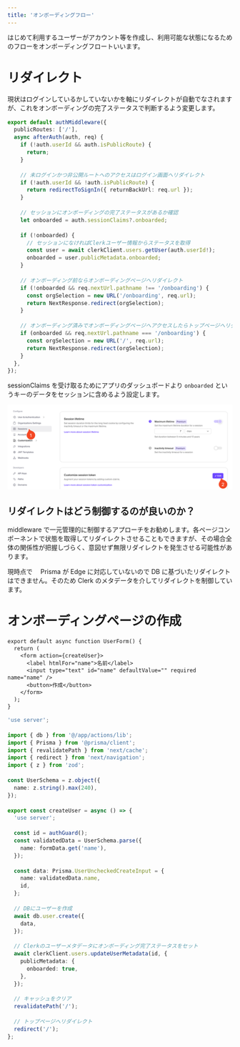 ```yaml
---
title: 'オンボーディングフロー'
---
```


はじめて利用するユーザーがアカウント等を作成し、利用可能な状態になるためのフローをオンボーディングフロートいいます。

# リダイレクト

現状はログインしているかしていないかを軸にリダイレクトが自動でなされますが、これをオンボーディングの完了ステータスで判断するよう変更します。

```ts:middleware.ts
export default authMiddleware({
  publicRoutes: ['/'],
  async afterAuth(auth, req) {
    if (!auth.userId && auth.isPublicRoute) {
      return;
    }

    // 未ログインかつ非公開ルートへのアクセスはログイン画面へリダイレクト
    if (!auth.userId && !auth.isPublicRoute) {
      return redirectToSignIn({ returnBackUrl: req.url });
    }

    // セッションにオンボーディングの完了ステータスがあるか確認
    let onboarded = auth.sessionClaims?.onboarded;

    if (!onboarded) {
      // セッションになければClerkユーザー情報からステータスを取得
      const user = await clerkClient.users.getUser(auth.userId!);
      onboarded = user.publicMetadata.onboarded;
    }

    // オンボーディング前ならオンボーディングページへリダイレクト
    if (!onboarded && req.nextUrl.pathname !== '/onboarding') {
      const orgSelection = new URL('/onboarding', req.url);
      return NextResponse.redirect(orgSelection);
    }

    // オンボーディング済みでオンボーディングページへアクセスしたらトップページへリダイレクト
    if (onboarded && req.nextUrl.pathname === '/onboarding') {
      const orgSelection = new URL('/', req.url);
      return NextResponse.redirect(orgSelection);
    }
  },
});
```

sessionClaims を受け取るためにアプリのダッシュボードより `onboarded` というキーのデータをセッションに含めるよう設定します。

![](/images/clerk-customize-session-token.png)

## リダイレクトはどう制御するのが良いのか？

middleware で一元管理的に制御するアプローチをお勧めします。各ページコンポーネントで状態を取得してリダイレクトさせることもできますが、その場合全体の関係性が把握しづらく、意図せず無限リダイレクトを発生させる可能性があります。

現時点で　 Prisma が Edge に対応していないので DB に基づいたリダイレクトはできません。そのため Clerk のメタデータを介してリダイレクトを制御しています。

# オンボーディングページの作成

```tsx:app/onboarding/page.tsx
export default async function UserForm() {
  return (
    <form action={createUser}>
      <label htmlFor="name">名前</label>
      <input type="text" id="name" defaultValue="" required name="name" />
      <button>作成</button>
    </form>
  );
}
```

```ts:app/onboarding/action.ts
'use server';

import { db } from '@/app/actions/lib';
import { Prisma } from '@prisma/client';
import { revalidatePath } from 'next/cache';
import { redirect } from 'next/navigation';
import { z } from 'zod';

const UserSchema = z.object({
  name: z.string().max(240),
});

export const createUser = async () => {
  'use server';

  const id = authGuard();
  const validatedData = UserSchema.parse({
    name: formData.get('name'),
  });

  const data: Prisma.UserUncheckedCreateInput = {
    name: validatedData.name,
    id,
  };

  // DBにユーザーを作成
  await db.user.create({
    data,
  });

  // Clerkのユーザーメタデータにオンボーディング完了ステータスをセット
  await clerkClient.users.updateUserMetadata(id, {
    publicMetadata: {
      onboarded: true,
    },
  });

  // キャッシュをクリア
  revalidatePath('/');

  // トップページへリダイレクト
  redirect('/');
};
```
